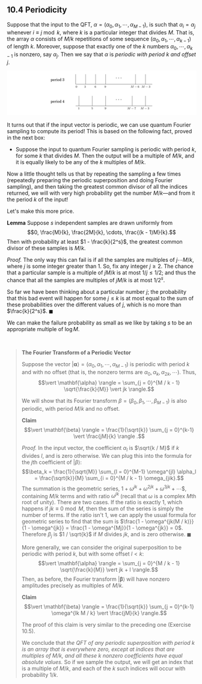 ## 10.4 Periodicity

Suppose that the input to the $\text{QFT}$, $\alpha = (\alpha_0, \alpha_1, \cdots, \alpha_{M-1})$, is such that $\alpha_i = \alpha_j$ whenever $i \equiv j \bmod{k}$, where $k$ is a particular integer that divides $M$. That is, the array $\alpha$ consists of $M / k$ repetitions of some sequence $(\alpha_0, \alpha_1, \cdots, \alpha_{k-1})$ of length $k$. Moreover, suppose that exactly one of the $k$ numbers $\alpha_0, \cdots, \alpha_{k-1}$ is nonzero, say $\alpha_j$. Then we say that $\alpha$ is *periodic with period $k$ and offset $j$*.

![**Figure 10.5** Examples of periodic superpositions.](fig-10.5-periodic-superpositions-example.png)

It turns out that if the input vector is periodic, we can use quantum Fourier sampling to compute its period! This is based on the following fact, proved in the next box:

* Suppose the input to quantum Fourier sampling is periodic with period $k$, for some $k$ that divides $M$. Then the output will be a multiple of $M / k$, and it is equally likely to be any of the $k$ multiples of $M / k$.

Now a little thought tells us that by repeating the sampling a few times (repeatedly preparing the periodic superposition and doing Fourier sampling), and then taking the greatest common divisor of all the indices returned, we will with very high probability get the number $M / k$—and from it the period $k$ of the input!


Let's make this more price.

**Lemma** Suppose $s$ independent samples are drawn uniformly from $$0, \frac{M}{k}, \frac{2M}{k}, \cdots, \frac{(k - 1)M}{k}.$$ Then with probability at least $1 - \frac{k}{2^s}$, the greatest common divisor of these samples is $M / k$.

*Proof.* The only way this can fail is if all the samples are multiples of $j \cdots M / k$, where $j$ is some integer greater than $1$. So, fix any integer $j \geq 2$. The chance that a particular sample is a multiple of $jM / k$ is at most $1 / j \leq 1 / 2$; and thus the chance that all the samples are multiples of $jM / k$ is at most $1 / 2^s$.

So far we have been thinking about a particular number $j$; the probability that this bad event will happen for some $j \leq k$ is at most equal to the sum of these probabilities over the different values of $j$, which is no more than $\frac{k}{2^s}$. $\blacksquare$

We can make the failure probability as small as we like by taking $s$ to be an appropriate multiple of $\log{M}$.

&nbsp;

> **The Fourier Transform of a Periodic Vector**
>
> Suppose the vector $\vert \mathbf{\alpha} \rangle = (\alpha_0, \alpha_1, \cdots, \alpha_{M-1})$ is periodic with period $k$ and with no offset (that is, the nonzero terms are $\alpha_0, \alpha_k, \alpha_{2k}, \cdots$). Thus, $$\vert \mathbf{\alpha} \rangle = \sum_{j = 0}^{M / k - 1} \sqrt{\frac{k}{M}} \vert jk \rangle.$$
>
> We will show that its Fourier transform  $\beta  = (\beta_0, \beta_1, \cdots, \beta_{M-1})$ is also periodic, with period $M / k$ and no offset.
>
> **Claim** $$\vert \mathbf{\beta} \rangle = \frac{1}{\sqrt{k}} \sum_{j = 0}^{k-1} \vert \frac{jM}{k} \rangle .$$
>
> *Proof.* In the input vector, the coefficient $\alpha_l$ is $\sqrt{k / M}$ if $k$ divides $l$, and is zero otherwise. We can plug this into the formula for the $j$th coefficient of $\vert β \rangle$: $$\beta_k = \frac{1}{\sqrt{M}} \sum_{l = 0}^{M-1} \omega^{jl} \alpha_l = \frac{\sqrt{k}}{M} \sum_{i = 0}^{M / k - 1} \omega_{jik}.$$
> The summation is the geometric series, $1 + \omega^{jk} + \omega^{2jk} + \omega^{3jk} + \cdots$$, containing $M / k$ terms and with ratio $\omega^{jk}$ (recall that $\omega$ is a complex $M$th root of unity). There are two cases. If the ratio is exactly $1$, which happens if $jk \equiv 0 \bmod{M}$, then the sum of the series is simply the number of terms. If the ratio isn't $1$, we can apply the usual formula for geometric series to find that the sum is $\frac{1 - \omega^{jk(M / k)}}{1 - \omega^{jk}} = \frac{1 - \omega^{Mj}}{1 - \omega^{jk}} = 0$.
> Therefore $\beta_j$ is $1 / \sqrt{k}$ if $M$ divides $jk$, and is zero otherwise. $\blacksquare$
>
> More generally, we can consider the original superposition to be periodic with period $k$, but with some offset $l < k$: $$\vert \mathbf{\alpha} \rangle = \sum_{j = 0}^{M / k - 1} \sqrt{\frac{k}{M}} \vert jk + l \rangle.$$
> Then, as before, the Fourier transform $\vert \mathbf{\beta} \rangle$ will have nonzero amplitudes precisely as multiples of $M / k$.
>
> **Claim** $$\vert \mathbf{\beta} \rangle = \frac{1}{\sqrt{k}} \sum_{j = 0}^{k-1} \omega^{lk M / k} \vert \frac{jM}{k} \rangle.$$
>
> The proof of this claim is very similar to the preceding one (Exercise 10.5).
>
> We conclude that *the $\text{QFT}$ of any periodic superposition with period $k$ is an array that is everywhere zero, except at indices that are multiples of $M / k$, and all these $k$ nonzero coefficients have equal absolute values.* So if we sample the output, we will get an index that is a multiple of $M / k$, and each of the $k$ such indices will occur with probability $1 / k$.

&nbsp;
